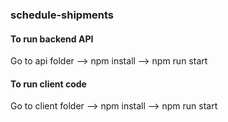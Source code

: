 ### schedule-shipments

#### To run backend API
Go to api folder --> npm install --> npm run start

#### To run client code
Go to client folder --> npm install --> npm run start
